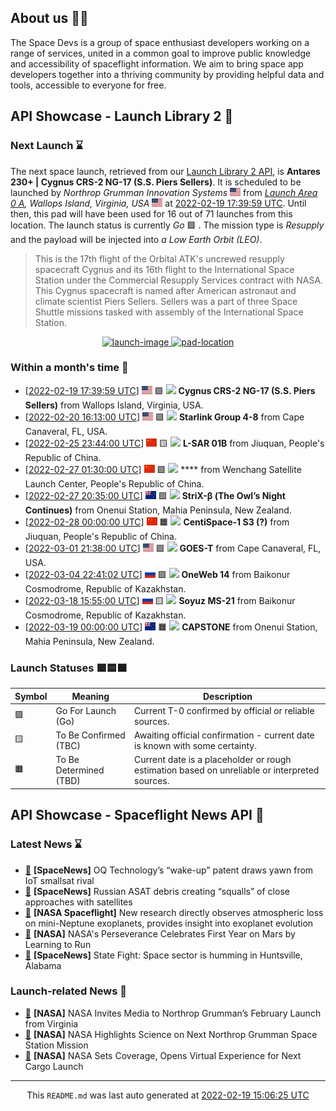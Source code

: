 ## About us 🧑‍🚀
The Space Devs is a group of space enthusiast developers working on a range of
services, united in a common goal to improve public knowledge and accessibility
of spaceflight information. We aim to bring space app developers together into a
thriving community by providing helpful data and tools, accessible to everyone
for free.

## API Showcase - Launch Library 2 🚀

### Next Launch ⌛
The next space launch, retrieved from our
<a href="https://thespacedevs.com/llapi">Launch Library 2 API</a>, is
**Antares 230+ | Cygnus CRS-2 NG-17 (S.S. Piers Sellers)**. It is scheduled to be launched by *Northrop Grumman Innovation Systems*
<img width="17" src="https://raw.githubusercontent.com/lipis/flag-icons/main/flags/4x3/us.svg" />
from *<a href="">Launch Area 0 A</a>, Wallops Island, Virginia, USA*
<img width="17" src="https://raw.githubusercontent.com/lipis/flag-icons/main/flags/4x3/us.svg" />
at <a href="https://www.timeanddate.com/worldclock/fixedtime.html?iso=20220219T173959">2022-02-19 17:39:59 UTC</a>.  Until
then, this pad will have been used for 16
out of 71 launches from this location. The launch status is currently
*Go* 🟩 . The mission type is
*Resupply* and the payload will be injected
into *a Low Earth Orbit
(LEO)*.
<br>
<blockquote>
  This is the 17th flight of the Orbital ATK's uncrewed resupply spacecraft Cygnus and its 16th flight to the International Space Station under the Commercial Resupply Services contract with NASA. This Cygnus spacecraft is named after American astronaut and climate scientist Piers Sellers. Sellers was a part of three Space Shuttle missions tasked with assembly of the International Space Station.
</blockquote>

<p float="left" align="center">
  <a href="https://en.wikipedia.org/wiki/Antares_(rocket)#Antares_200" >
    <img alt="launch-image" height="200" src="https://spacelaunchnow-prod-east.nyc3.digitaloceanspaces.com/media/launcher_images/antares2520230252b_image_20191102024633.jpeg" />
  </a>
  <a href="http://maps.google.com/maps?q=37.8337+N,+75.4881+W" >
    <img alt="pad-location" height="200" src="https://spacelaunchnow-prod-east.nyc3.digitaloceanspaces.com/media/launch_images/location_21_20200803142423.jpg"  />
  </a>
</p>

### Within a month's time 📅
- \[<a href="https://www.timeanddate.com/worldclock/fixedtime.html?iso=20220219T173959">2022-02-19 17:39:59 UTC</a>\]  <img width="17" src="https://raw.githubusercontent.com/lipis/flag-icons/main/flags/4x3/us.svg" /> 🟩  <a href="https://www.google.com/calendar/render?action=TEMPLATE&text=Antares 230+ | Cygnus CRS-2 NG-17 (S.S. Piers Sellers)&location=Wallops Island, Virginia, USA&dates=20220219T173959Z%2F20220219T173959Z"><img border="0" width="15" src="https://upload.wikimedia.org/wikipedia/commons/a/a5/Google_Calendar_icon_%282020%29.svg"></a> **Cygnus CRS-2 NG-17 (S.S. Piers Sellers)** from Wallops Island, Virginia, USA.
- \[<a href="https://www.timeanddate.com/worldclock/fixedtime.html?iso=20220220T161300">2022-02-20 16:13:00 UTC</a>\]  <img width="17" src="https://raw.githubusercontent.com/lipis/flag-icons/main/flags/4x3/us.svg" /> 🟩  <a href="https://www.google.com/calendar/render?action=TEMPLATE&text=Falcon 9 Block 5 | Starlink Group 4-8&location=Cape Canaveral, FL, USA&dates=20220220T161300Z%2F20220220T161300Z"><img border="0" width="15" src="https://upload.wikimedia.org/wikipedia/commons/a/a5/Google_Calendar_icon_%282020%29.svg"></a> **Starlink Group 4-8** from Cape Canaveral, FL, USA.
- \[<a href="https://www.timeanddate.com/worldclock/fixedtime.html?iso=20220225T234400">2022-02-25 23:44:00 UTC</a>\]  <img width="17" src="https://raw.githubusercontent.com/lipis/flag-icons/main/flags/4x3/cn.svg" /> 🟨  <a href="https://www.google.com/calendar/render?action=TEMPLATE&text=Long March 4C | L-SAR 01B&location=Jiuquan, People&#x27;s Republic of China&dates=20220225T234400Z%2F20220225T234400Z"><img border="0" width="15" src="https://upload.wikimedia.org/wikipedia/commons/a/a5/Google_Calendar_icon_%282020%29.svg"></a> **L-SAR 01B** from Jiuquan, People's Republic of China.
- \[<a href="https://www.timeanddate.com/worldclock/fixedtime.html?iso=20220227T013000">2022-02-27 01:30:00 UTC</a>\]  <img width="17" src="https://raw.githubusercontent.com/lipis/flag-icons/main/flags/4x3/cn.svg" /> 🟩  <a href="https://www.google.com/calendar/render?action=TEMPLATE&text=Long March 8 (Core Only) | Hainan-1 to 4 and Others&location=Wenchang Satellite Launch Center, People&#x27;s Republic of China&dates=20220227T013000Z%2F20220227T063000Z"><img border="0" width="15" src="https://upload.wikimedia.org/wikipedia/commons/a/a5/Google_Calendar_icon_%282020%29.svg"></a> **** from Wenchang Satellite Launch Center, People's Republic of China.
- \[<a href="https://www.timeanddate.com/worldclock/fixedtime.html?iso=20220227T203500">2022-02-27 20:35:00 UTC</a>\]  <img width="17" src="https://raw.githubusercontent.com/lipis/flag-icons/main/flags/4x3/nz.svg" /> 🟩  <a href="https://www.google.com/calendar/render?action=TEMPLATE&text=Electron | The Owl’s Night Continues&location=Onenui Station, Mahia Peninsula, New Zealand&dates=20220227T203500Z%2F20220227T203500Z"><img border="0" width="15" src="https://upload.wikimedia.org/wikipedia/commons/a/a5/Google_Calendar_icon_%282020%29.svg"></a> **StriX-β (The Owl’s Night Continues)** from Onenui Station, Mahia Peninsula, New Zealand.
- \[<a href="https://www.timeanddate.com/worldclock/fixedtime.html?iso=20220228T000000">2022-02-28 00:00:00 UTC</a>\]  <img width="17" src="https://raw.githubusercontent.com/lipis/flag-icons/main/flags/4x3/cn.svg" /> 🟧  <a href="https://www.google.com/calendar/render?action=TEMPLATE&text=Kuaizhou 1A | CentiSpace-1 S3 (?)&location=Jiuquan, People&#x27;s Republic of China&dates=20220228T000000Z%2F20220228T000000Z"><img border="0" width="15" src="https://upload.wikimedia.org/wikipedia/commons/a/a5/Google_Calendar_icon_%282020%29.svg"></a> **CentiSpace-1 S3 (?)** from Jiuquan, People's Republic of China.
- \[<a href="https://www.timeanddate.com/worldclock/fixedtime.html?iso=20220301T213800">2022-03-01 21:38:00 UTC</a>\]  <img width="17" src="https://raw.githubusercontent.com/lipis/flag-icons/main/flags/4x3/us.svg" /> 🟩  <a href="https://www.google.com/calendar/render?action=TEMPLATE&text=Atlas V 541 | GOES-T&location=Cape Canaveral, FL, USA&dates=20220301T213800Z%2F20220301T233800Z"><img border="0" width="15" src="https://upload.wikimedia.org/wikipedia/commons/a/a5/Google_Calendar_icon_%282020%29.svg"></a> **GOES-T** from Cape Canaveral, FL, USA.
- \[<a href="https://www.timeanddate.com/worldclock/fixedtime.html?iso=20220304T224102">2022-03-04 22:41:02 UTC</a>\]  <img width="17" src="https://raw.githubusercontent.com/lipis/flag-icons/main/flags/4x3/ru.svg" /> 🟩  <a href="https://www.google.com/calendar/render?action=TEMPLATE&text=Soyuz 2.1b/Fregat-M | OneWeb 14&location=Baikonur Cosmodrome, Republic of Kazakhstan&dates=20220304T224102Z%2F20220304T224102Z"><img border="0" width="15" src="https://upload.wikimedia.org/wikipedia/commons/a/a5/Google_Calendar_icon_%282020%29.svg"></a> **OneWeb 14** from Baikonur Cosmodrome, Republic of Kazakhstan.
- \[<a href="https://www.timeanddate.com/worldclock/fixedtime.html?iso=20220318T155500">2022-03-18 15:55:00 UTC</a>\]  <img width="17" src="https://raw.githubusercontent.com/lipis/flag-icons/main/flags/4x3/ru.svg" /> 🟨  <a href="https://www.google.com/calendar/render?action=TEMPLATE&text=Soyuz 2.1a | Soyuz MS-21&location=Baikonur Cosmodrome, Republic of Kazakhstan&dates=20220318T155500Z%2F20220318T155500Z"><img border="0" width="15" src="https://upload.wikimedia.org/wikipedia/commons/a/a5/Google_Calendar_icon_%282020%29.svg"></a> **Soyuz MS-21** from Baikonur Cosmodrome, Republic of Kazakhstan.
- \[<a href="https://www.timeanddate.com/worldclock/fixedtime.html?iso=20220319T000000">2022-03-19 00:00:00 UTC</a>\]  <img width="17" src="https://raw.githubusercontent.com/lipis/flag-icons/main/flags/4x3/nz.svg" /> 🟧  <a href="https://www.google.com/calendar/render?action=TEMPLATE&text=Electron | CAPSTONE&location=Onenui Station, Mahia Peninsula, New Zealand&dates=20220319T000000Z%2F20220319T000000Z"><img border="0" width="15" src="https://upload.wikimedia.org/wikipedia/commons/a/a5/Google_Calendar_icon_%282020%29.svg"></a> **CAPSTONE** from Onenui Station, Mahia Peninsula, New Zealand.


### Launch Statuses 🟩🟨🟧
<p align="center">
    <table class="tg">
    <thead>
      <tr>
        <th class="tg-0pky">Symbol</th>
        <th class="tg-0pky">Meaning</th>
        <th class="tg-0pky">Description</th>
      </tr>
    </thead>
    <tbody>
      <tr>
        <td class="tg-0pky">🟩</td>
        <td class="tg-0pky">Go For Launch (Go)</td>
        <td class="tg-0pky">Current T-0 confirmed by official or reliable sources.</td>
      </tr>
      <tr>
        <td class="tg-0pky">🟨</td>
        <td class="tg-0pky">To Be Confirmed (TBC)</td>
        <td class="tg-0pky">Awaiting official confirmation - current date is known with some certainty.</td>
      </tr>
      <tr>
        <td class="tg-0pky">🟧</td>
        <td class="tg-0pky">To Be Determined (TBD)</td>
        <td class="tg-0pky">Current date is a placeholder or rough estimation based on unreliable or interpreted sources.</td>
      </tr>
    </tbody>
    </table>
</p>

## API Showcase - Spaceflight News API 📰

### Latest News ⌛
- <a href="https://spacenews.com/oq-technologys-wake-up-patent-draws-yawn-from-iot-smallsat-rival/" >🔗</a> **[SpaceNews]** OQ Technology’s “wake-up” patent draws yawn from IoT smallsat rival
- <a href="https://spacenews.com/russian-asat-debris-creating-squalls-of-close-approaches-with-satellites/" >🔗</a> **[SpaceNews]** Russian ASAT debris creating “squalls” of close approaches with satellites
- <a href="https://www.nasaspaceflight.com/2022/02/insight-exoplanet-evolution/" >🔗</a> **[NASA Spaceflight]** New research directly observes atmospheric loss on mini-Neptune exoplanets, provides insight into exoplanet evolution
- <a href="https://mars.nasa.gov/news/9134/" >🔗</a> **[NASA]** NASA's Perseverance Celebrates First Year on Mars by Learning to Run
- <a href="https://spacenews.com/state-fight-space-sector-is-humming-in-huntsville-alabama/" >🔗</a> **[SpaceNews]** State Fight: Space sector is humming in Huntsville, Alabama


### Launch-related News 🚀

- <a href="http://www.nasa.gov/press-release/nasa-invites-media-to-northrop-grumman-s-february-launch-from-virginia" >🔗</a> **[NASA]** NASA Invites Media to Northrop Grumman’s February Launch from Virginia
- <a href="http://www.nasa.gov/press-release/nasa-highlights-science-on-next-northrop-grumman-space-station-mission" >🔗</a> **[NASA]** NASA Highlights Science on Next Northrop Grumman Space Station Mission
- <a href="http://www.nasa.gov/press-release/nasa-sets-coverage-opens-virtual-experience-for-next-cargo-launch" >🔗</a> **[NASA]** NASA Sets Coverage, Opens Virtual Experience for Next Cargo Launch


<hr>
  <div align="center">
  This <code>README.md</code> was last auto generated at <a href="https://www.timeanddate.com/worldclock/fixedtime.html?iso=20220219T150625">2022-02-19 15:06:25 UTC</a>
  <br>
  <!-- <a href="https://medium.com/@g.h.garrett" target="_blank">Learn to add space launches to your profile here!</a> -->
</div>